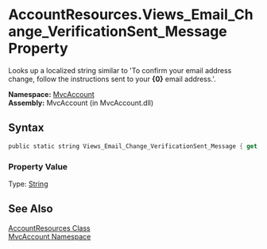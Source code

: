 AccountResources.Views_Email_Change_VerificationSent_Message Property
=====================================================================
Looks up a localized string similar to 'To confirm your email address change, follow the instructions sent to your **{0}** email address.'.

**Namespace:** [MvcAccount][1]  
**Assembly:** MvcAccount (in MvcAccount.dll)

Syntax
------

```csharp
public static string Views_Email_Change_VerificationSent_Message { get; }
```

### Property Value
Type: [String][2]

See Also
--------
[AccountResources Class][3]  
[MvcAccount Namespace][1]  

[1]: ../README.md
[2]: http://msdn.microsoft.com/en-us/library/s1wwdcbf
[3]: README.md